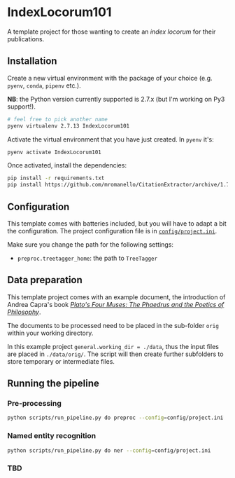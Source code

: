 # IndexLocorum101

A template project for those wanting to create an *index locorum* for their publications.

## Installation

Create a new virtual environment with the package of your choice (e.g. `pyenv`, `conda`, `pipenv` etc.).

**NB**: the Python version currently supported is 2.7.x (but I'm working on Py3 support!).

```bash
# feel free to pick another name
pyenv virtualenv 2.7.13 IndexLocorum101
```


Activate the virtual environment that you have just created. In `pyenv` it's:

```bash
pyenv activate IndexLocorum101
```

Once activated, install the dependencies:

```bash
pip install -r requirements.txt
pip install https://github.com/mromanello/CitationExtractor/archive/1.7.x.zip
```

## Configuration

This template comes with batteries included, but you will have to adapt a bit the configuration. The project configuration file is in [`config/project.ini`](config/project.ini).

Make sure you change the path for the following settings:
- `preproc.treetagger_home`: the path to `TreeTagger`

## Data preparation

This template project comes with an example document, the introduction of Andrea Capra's book [*Plato's Four Muses: The Phaedrus and the Poetics of Philosophy*](http://nrs.harvard.edu/urn-3:hul.ebook:CHS_CapraA.Platos_Four_Muses.2014).

The documents to be processed need to be placed in the sub-folder `orig` within your working directory.

In this example project `general.working_dir = ./data`, thus the input files are placed in `./data/orig/`. The script will then create further subfolders to store temporary or intermediate files.

## Running the pipeline

### Pre-processing

```bash
python scripts/run_pipeline.py do preproc --config=config/project.ini
```

### Named entity recognition

```bash
python scripts/run_pipeline.py do ner --config=config/project.ini
```

### TBD

